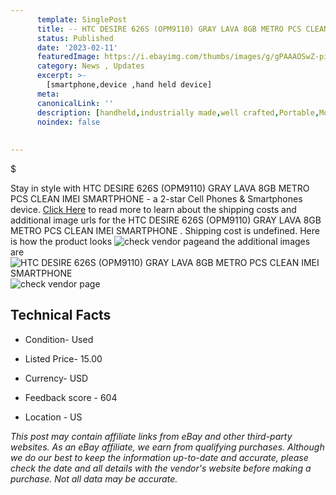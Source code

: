 ```yaml
---
      template: SinglePost
      title: -- HTC DESIRE 626S (OPM9110) GRAY LAVA 8GB METRO PCS CLEAN IMEI SMARTPHONE 
      status: Published
      date: '2023-02-11'
      featuredImage: https://i.ebayimg.com/thumbs/images/g/gPAAAOSwZ-piTIjX/s-l225.jpg
      category: News , Updates
      excerpt: >-
        [smartphone,device ,hand held device]
      meta:
      canonicalLink: ''
      description: [handheld,industrially made,well crafted,Portable,Mobile,Compact,Convenient,Lightweight,Maneuverable,Man-portable,Miniature,Carriable,Hand-held,Light,Holdable,Transportable,Mobile device,Pocket-sized,On-the-go,Wireless,Cordless,Compact size,Convenient size, smartphone,device ,hand held device]
      noindex: false
      
        
---
```

$

Stay in style with HTC DESIRE 626S (OPM9110) GRAY LAVA 8GB METRO PCS CLEAN IMEI SMARTPHONE  - a 2-star Cell Phones & Smartphones device. [Click Here](https://www.ebay.com/itm/194958446733?hash=item2d646dd08d%3Ag%3AgPAAAOSwZ-piTIjX&mkevt=1&mkcid=1&mkrid=711-53200-19255-0&campid=%253CePNCampaignId%253E&customid=%253CreferenceId%253E&toolid=10049) to read more to learn about the shipping costs and additional image urls for the HTC DESIRE 626S (OPM9110) GRAY LAVA 8GB METRO PCS CLEAN IMEI SMARTPHONE . Shipping cost is undefined. Here is how the product looks ![check vendor page](https://i.ebayimg.com/thumbs/images/g/gPAAAOSwZ-piTIjX/s-l225.jpg)and the additional images are![HTC DESIRE 626S (OPM9110) GRAY LAVA 8GB METRO PCS CLEAN IMEI SMARTPHONE ](https://i.ebayimg.com/images/g/gPAAAOSwZ-piTIjX/s-l1600.jpg)![check vendor page](https://origin-galleryplus.ebayimg.com/ws/web/194958446733_2_0_1/225x225.jpg,https://origin-galleryplus.ebayimg.com/ws/web/194958446733_3_0_1/225x225.jpg,https://origin-galleryplus.ebayimg.com/ws/web/194958446733_4_0_1/225x225.jpg,https://origin-galleryplus.ebayimg.com/ws/web/194958446733_5_0_1/225x225.jpg,https://origin-galleryplus.ebayimg.com/ws/web/194958446733_6_0_1/225x225.jpg,https://origin-galleryplus.ebayimg.com/ws/web/194958446733_7_0_1/225x225.jpg,https://origin-galleryplus.ebayimg.com/ws/web/194958446733_8_0_1/225x225.jpg,https://origin-galleryplus.ebayimg.com/ws/web/194958446733_9_0_1/225x225.jpg,https://origin-galleryplus.ebayimg.com/ws/web/194958446733_10_0_1/225x225.jpg,https://origin-galleryplus.ebayimg.com/ws/web/194958446733_11_0_1/225x225.jpg,https://origin-galleryplus.ebayimg.com/ws/web/194958446733_12_0_1/225x225.jpg)



 ## Technical Facts 



     
      

 - Condition- Used 


      

 - Listed Price- 15.00 


      

 - Currency- USD 


      

 - Feedback score - 604 


      

 - Location - US 


      
      

 *_This post may contain affiliate links from eBay and other third-party websites. As an eBay affiliate, we earn from qualifying purchases. Although we do our best to keep the information up-to-date and accurate, please check the date and all details with the vendor's website before making a purchase. Not all data may be accurate._*






